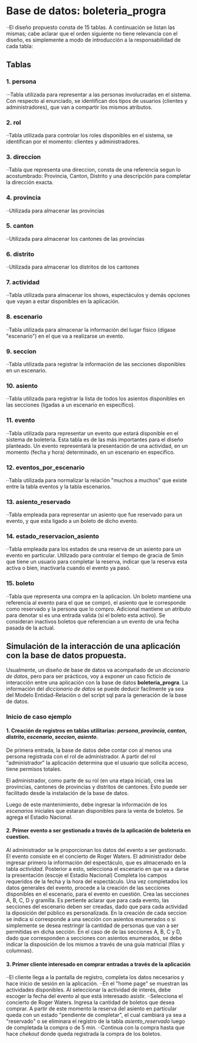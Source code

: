 # Base de datos: boleteria_progra

··El diseño propuesto consta de 15 tablas. A continuación se listan las mismas; cabe aclarar que el orden siguiente
no tiene relevancia con el diseño, es simplemente a modo de introducción a la responsabilidad de cada tabla:

## Tablas
### 1. persona

···Tabla utilizada para representar a las personas involucradas en el sistema. Con respecto al enunciado, se identifican
dos tipos de usuarios (clientes y administradores), que van a compartir los mismos atributos. 

### 2. rol
··Tabla utilizada para controlar los roles disponibles en el sistema, se identifican por el momento: clientes y administradores.

### 3. direccion
··Tabla que representa una direccion, consta de una referencia segun lo acostumbrado: Provincia, Canton, Distrito y una descripción
para completar la dirección exacta.
### 4. provincia
··Utilizada para almacenar las provincias
### 5. canton
··Utilizada para almacenar los cantones de las provincias
### 6. distrito
··Utilizada para almacenar los distritos de los cantones
### 7. actividad
··Tabla utilizada para almacenar los shows, espectáculos y demás opciones que vayan a estar disponibles en la aplicación.
### 8. escenario
··Tabla utilizada para almacenar la información del lugar físico (dígase "escenario") en el que va a realizarse un evento.
### 9. seccion
··Tabla utilizada para registrar la información de las secciones disponibles en un escenario.
### 10. asiento
··Tabla utilizada para registrar la lista de todos los asientos disponibles en las secciones (ligadas a un escenario en específico).
### 11. evento
··Tabla utilizada para representar un evento que estará disponible en el sistema de boleteria. Esta tabla es de las más importantes
para el diseño planteado. Un evento representará la presentación de una actividad, en un momento (fecha y hora) determinado, en un
escenario en especifico.
### 12. eventos_por_escenario
··Tabla utilizada para normalizar la relación "muchos a muchos" que existe entre la tabla eventos y la tabla escenarios.
### 13. asiento_reservado
··Tabla empleada para representar un asiento que fue reservado para un evento, y que esta ligado a un boleto de dicho evento.
### 14. estado_reservacion_asiento
··Tabla empleada para los estados de una reserva de un asiento para un evento en particular. Utilizado para controlar el tiempo de gracia
de 5min que tiene un usuario para completar la reserva, indicar que la reserva esta activa o bien, inactivarla cuando el evento ya pasó.
### 15. boleto
··Tabla que representa una compra en la aplicacion. Un boleto mantiene una referencia al evento para el que se compró, el asiento que le
corresponde como reservado y la persona que lo compro. Adicional mantiene un atributo para denotar si es una entrada valida (si el boleto
esta activo). Se consideran inactivos boletos que referencian a un evento de una fecha pasada de la actual.

## Simulación de la interacción de una aplicación con la base de datos propuesta.

   Usualmente, un diseño de base de datos va acompañado de un _diccionario de datos_, pero para ser prácticos, voy a exponer un caso
ficticio de interacción entre una aplicación con la base de datos __boleteria_progra__.
   La información del _diccionario de datos_ se puede deducir facilmente ya sea del Modelo Entidad-Relación o del script sql para la
generación de la base de datos.

### Inicio de caso ejemplo 
#### 1. Creación de registros en tablas utilitarias: _persona_, _provincia_, _canton_, _distrito_, _escenario_, _seccion_, _asiento_.
De primera entrada, la base de datos debe contar con al menos una persona registrada con el rol de administrador. A partir del rol
"administrador" la aplicación determina que el usuario que solicita acceso, tiene permisos totales.

El administrador, como parte de su rol (en una etapa inicial), crea las provincias, cantones de provincias y distritos de cantones. Esto
puede ser facilitado desde la instalación de la base de datos.

Luego de este mantenimiento, debe ingresar la información de los _escenarios_ iniciales que estaran disponibles para la venta de boletos.
Se agrega el Estadio Nacional.

#### 2. Primer evento a ser gestionado a través de la aplicación de boleteria en cuestion.
   Al administrador se le proporcionan los datos del evento a ser gestionado.
   El evento consiste en el concierto de Roger Waters. El administrador debe ingresar primero la información del espectáculo, que es 
almacenado en la tabla _actividad_. Posterior a esto, selecciona el escenario en que va a darse la presentación (escoje el Estadio
Nacional) Completa los campos requeridos de la fecha y la hora del espectáculo.
Una vez completados los datos generales del evento, procede a la creación de las secciones disponibles en el escenario, para el evento
en cuestión.
   Crea las secciones A, B, C, D y gramilla. Es pertiente aclarar que para cada evento, las secciones del escenario deben ser creadas, dado
que para cada actividad la diposición del público es personalizada.
   En la creación de cada seccion se indica si corresponde a una sección con asientos enumerados o si simplemente se desea restringir la cantidad
de personas que van a ser permitidas en dicha sección.
   En el caso de de las secciones A, B, C y D, dado que corresponden a secciones con asientos enumerados, se debe indicar la disposición de los mismos a través de una guía matricial (filas y columnas).


#### 3. Primer cliente interesado en comprar entradas a través de la aplicación
··El cliente llega a la pantalla de registro, completa los datos necesarios y hace inicio de sesión en la aplicación.
··En el "home page" se muestran las actividades disponibles. Al seleccionar la actividad de interés, debe escoger la fecha del
evento al que está interesado asistir.
··Selecciona el concierto de Roger Waters. Ingresa la cantidad de boletos que desea comprar. A partir de este momento la reserva del asiento en particular queda con un estado "pendiente de completar", el cual cambiará ya sea a "reservado" o se eliminara el registro de la tabla _asiento_reservado_ luego de completada la compra o de 5 min. 
··Continua con la compra hasta que hace _chekout_ donde queda registrada la compra de los boletos.




